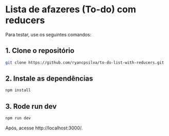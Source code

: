 <h1>Lista de afazeres (To-do) com reducers</h1>

Para testar, use os seguintes comandos:
<h2>1. Clone o repositório</h2>

```bash
git clone https://github.com/ryancpsilva/to-do-list-with-reducers.git
```
<h2>2. Instale as dependências</h2>

```bash
npm install
```
<h2>3. Rode run dev</h2>

```bash
npm run dev
```

Após, acesse http://localhost:3000/.

